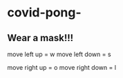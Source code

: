 # covid-pong-

## Wear a mask!!!

move left up = w
move left down = s


move right up = o
move right down = l
